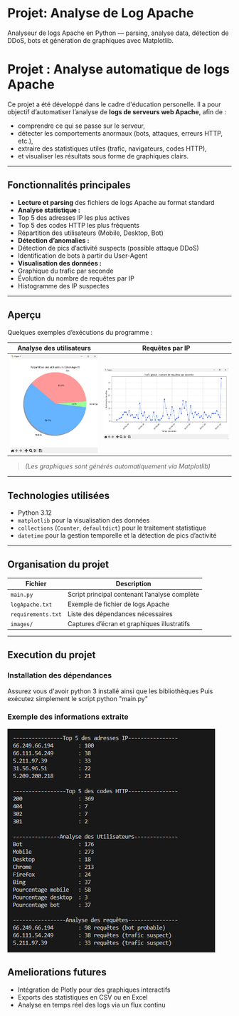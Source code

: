 # Projet: Analyse de Log Apache
Analyseur de logs Apache en Python — parsing, analyse data, détection de DDoS, bots et génération de graphiques avec Matplotlib.

# Projet : Analyse automatique de logs Apache

Ce projet a été développé dans le cadre d'éducation personelle.
Il a pour objectif d’automatiser l’analyse de **logs de serveurs web Apache**, afin de :
- comprendre ce qui se passe sur le serveur,  
- détecter les comportements anormaux (bots, attaques, erreurs HTTP, etc.),  
- extraire des statistiques utiles (trafic, navigateurs, codes HTTP),  
- et visualiser les résultats sous forme de graphiques clairs.

---

## Fonctionnalités principales

-  **Lecture et parsing** des fichiers de logs Apache au format standard  
-  **Analyse statistique :**
  - Top 5 des adresses IP les plus actives  
  - Top 5 des codes HTTP les plus fréquents  
  - Répartition des utilisateurs (Mobile, Desktop, Bot)  
-  **Détection d’anomalies :**
  - Détection de pics d’activité suspects (possible attaque DDoS)
  - Identification de bots à partir du User-Agent  
-  **Visualisation des données :**
  - Graphique du trafic par seconde  
  - Évolution du nombre de requêtes par IP  
  - Histogramme des IP suspectes

---

##  Aperçu

Quelques exemples d’exécutions du programme :

| Analyse des utilisateurs | Requêtes par IP |
|---------------------------|----------------|
| ![Analyse utilisateurs](images/analyse_users.png) | ![Requêtes IP](images/req_ip.png) |

> *(Les graphiques sont générés automatiquement via Matplotlib)*

---

##  Technologies utilisées

-  Python 3.12  
-  `matplotlib` pour la visualisation des données  
-  `collections` (`Counter`, `defaultdict`) pour le traitement statistique  
-  `datetime` pour la gestion temporelle et la détection de pics d’activité

---

##  Organisation du projet

| Fichier | Description |
|----------|--------------|
| `main.py` | Script principal contenant l’analyse complète |
| `logApache.txt` | Exemple de fichier de logs Apache |
| `requirements.txt` | Liste des dépendances nécessaires |
| `images/` | Captures d’écran et graphiques illustratifs |

---

## Execution du projet

### Installation des dépendances
Assurez vous d'avoir python 3 installé ainsi que les bibliothèques
Puis exécutez simplement le script python "main.py"

### Exemple des informations extraite
![Information_extraite](images/output.png)

## Ameliorations futures
- Intégration de Plotly pour des graphiques interactifs
- Exports des statistiques en CSV ou en Excel
- Analyse en temps réel des logs via un flux continu
